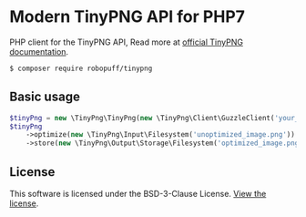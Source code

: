 # Modern TinyPNG API for PHP7

PHP client for the TinyPNG API, Read more at [official TinyPNG documentation](https://tinypng.com/developers/reference).

```bash
$ composer require robopuff/tinypng
```

## Basic usage

```php
$tinyPng = new \TinyPng\TinyPng(new \TinyPng\Client\GuzzleClient('your_api_key'));
$tinyPng
    ->optimize(new \TinyPng\Input\Filesystem('unoptimized_image.png'))
    ->store(new \TinyPng\Output\Storage\Filesystem('optimized_image.png'));
```

## License

This software is licensed under the BSD-3-Clause License. [View the license](https://github.com/robopuff/tinypng/blob/master/LICENSE).
